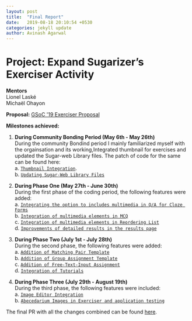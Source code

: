 ```yaml
---
layout: post
title:  "Final Report"
date:   2019-08-18 20:10:54 +0530
categories: jekyll update
author: Avinash Agarwal
---
```


# Project: Expand Sugarizer’s Exerciser Activity  
**Mentors**  
Lionel Laské  
Michaël Ohayon  

**Proposal:** [GSoC '19 Exerciser Proposal](https://docs.google.com/document/d/1x5uH6wLIl9_LVrCTafyQcC1eXGlvFz7YPAu1Sxu7SQU/edit?usp=sharing)

**Milestones achieved:**  
1. **During Community Bonding Period (May 6th - May 26th)**  
During the community Bondind period I mainly familiarized myself with the orgainsation and its working,Integrated thumbnail for exercises and updated the Sugar-web Library files. 
The patch of code for the same can be found here:  
a. [`Thumbnail Integration`](https://avinashagarwal14.github.io/gsoc-blog/2019-05-20/Week1).  
b. [`Updating Sugar-Web Library Files`](https://avinashagarwal14.github.io/gsoc-blog/2019-05-27/Week2)  

2. **During Phase One (May 27th - June 30th)**  
During the first phase of the coding period, the following features were added:  
a. [`Integrating the option to includes multimedia in Q/A for Cloze Forms`](https://avinashagarwal14.github.io/gsoc-blog/2019-06-24/Week6)  
b. [`Integration of multimedia elements in MCQ`](https://avinashagarwal14.github.io/gsoc-blog/2019-06-03/Week3)  
c. [`Integration of multimedia elements in Reordering List`](https://avinashagarwal14.github.io/gsoc-blog/2019-06-24/Week6)  
d. [`Improvements of detailed results in the results page`](https://avinashagarwal14.github.io/gsoc-blog/2019-07-01/Week7)  

3. **During Phase Two (July 1st - July 28th)**  
During the second phase, the following features were added:  
a. [`Addition of Matching Pair Template`](https://avinashagarwal14.github.io/gsoc-blog/2019-07-01/Week7)  
b. [`Addition of Group Assignment Template`](https://avinashagarwal14.github.io/gsoc-blog/2019-07-15/Week8)  
c. [`Addition of Free-Text-Input Assignment`](https://avinashagarwal14.github.io/gsoc-blog/2019-07-15/Week8)  
d. [`Integration of Tutorials`](https://avinashagarwal14.github.io/gsoc-blog/2019-07-29/Week10)  

4. **During Phase Three (July 29th - August 19th)**  
During the third phase, the following features were included:  
a. [`Image Editor Integration`](https://avinashagarwal14.github.io/gsoc-blog/2019-08-10/Week12)  
b. [`Abecedarium Images in Exerciser and application testing`](https://avinashagarwal14.github.io/gsoc-blog/2019-08-18/Week13)

The final PR with all the changes combined can be found [here]().
